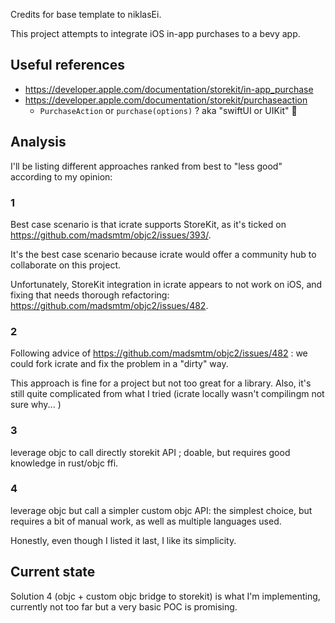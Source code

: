 Credits for base template to niklasEi.

This project attempts to integrate iOS in-app purchases to a bevy app.

## Useful references
- https://developer.apple.com/documentation/storekit/in-app_purchase
- https://developer.apple.com/documentation/storekit/purchaseaction
  - `PurchaseAction` or `purchase(options)` ? aka "swiftUI or UIKit" :thinking:

## Analysis

I'll be listing different approaches ranked from best to "less good" according to my opinion:

### 1
Best case scenario is that icrate supports StoreKit, as it's ticked on https://github.com/madsmtm/objc2/issues/393/.

It's the best case scenario because icrate would offer a community hub to collaborate on this project.

Unfortunately, StoreKit integration in icrate appears to not work on iOS, and fixing that needs thorough refactoring: https://github.com/madsmtm/objc2/issues/482.

### 2

Following advice of https://github.com/madsmtm/objc2/issues/482 : we could fork icrate and fix the problem in a "dirty" way.

This approach is fine for a project but not too great for a library. Also, it's still quite complicated from what I tried (icrate locally wasn't compilingm not sure why... )

### 3

leverage objc to call directly storekit API ; doable, but requires good knowledge in rust/objc ffi.

### 4

leverage objc but call a simpler custom objc API: the simplest choice, but requires a bit of manual work, as well as multiple languages used.

Honestly, even though I listed it last, I like its simplicity.

## Current state

Solution 4 (objc + custom objc bridge to storekit) is what I'm implementing, currently not too far but a very basic POC is promising.
